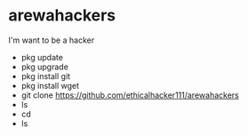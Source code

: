 # arewahackers
I'm want to be a hacker


 * pkg update
 * pkg upgrade
 * pkg install git
 * pkg install wget
 * git clone https://github.com/ethicalhacker111/arewahackers
 * ls
 * cd
 * ls
 
